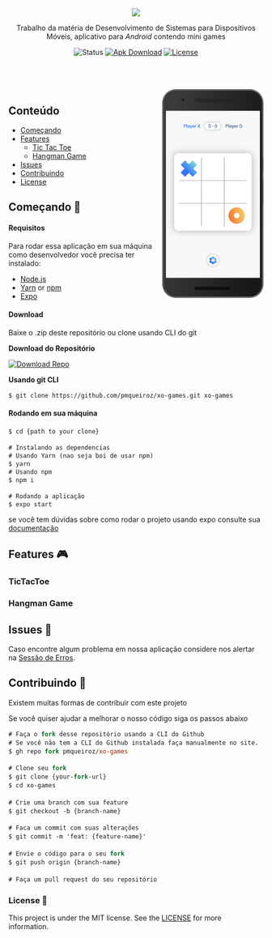 <div align="center">

<img width="250px" align="center" src="https://raw.githubusercontent.com/pmqueiroz/dsdm-trab/master/.github/logo.svg"></img>

<p align="center">
    Trabalho da matéria de Desenvolvimento de Sistemas para Dispositivos Móveis, aplicativo para <i>Android</i> contendo mini games
</p>

![Status][status-badge]
[![Apk Download][apk-badge]][apk-url]
[![License][license-badge]][license-url]

<br>
<br>
<br>

<!-- <img src="https://raw.githubusercontent.com/pmqueiroz/xo-games/master/.github/mockup1.png" width="200px" align="left"/> -->

<img src="https://raw.githubusercontent.com/pmqueiroz/xo-games/master/.github/mockup2.png" width="200px" align="right"/>

</div>

## Conteúdo
* [Começando](#Começando-)
* [Features](#Features-)
    * [Tic Tac Toe](#TicTacToe)
    * [Hangman Game](#Hangman-Game)
* [Issues](#Issues-)
* [Contribuindo](#Contribuindo-)
* [License](#License-)
## Começando 🚀
#### Requisitos

Para rodar essa aplicação em sua máquina como desenvolvedor você precisa ter instalado:
* [Node.js][node-url]
* [Yarn][yarn-url] or [npm][npm-url]
* [Expo][expo-url]

#### Download

Baixe o .zip deste repositório ou clone usando CLI do git

**Download do Repositório**

[![Download Repo][download-button]][download-url]

**Usando git CLI**
```shell
$ git clone https://github.com/pmqueiroz/xo-games.git xo-games
```
#### Rodando em sua máquina

```shell
$ cd {path to your clone}

# Instalando as dependencias
# Usando Yarn (nao seja boi de usar npm)
$ yarn
# Usando npm
$ npm i

# Rodando a aplicação
$ expo start
```
se você tem dúvidas sobre como rodar o projeto usando expo consulte sua [documentação](https://docs.expo.io)

## Features 🎮
### TicTacToe
### Hangman Game
## Issues 🐛
Caso encontre algum problema em nossa aplicação considere nos alertar na [Sessão de Erros][issues-url].
## Contribuindo 🤝
Existem muitas formas de contribuir com este projeto

Se você quiser ajudar a melhorar o nosso código siga os passos abaixo

```ps
# Faça o fork desse repositório usando a CLI do Github
# Se você não tem a CLI do Github instalada faça manualmente no site.
$ gh repo fork pmqueiroz/xo-games

# Clone seu fork
$ git clone {your-fork-url}
$ cd xo-games

# Crie uma branch com sua feature
$ git checkout -b {branch-name}

# Faca um commit com suas alterações
$ git commit -m 'feat: {feature-name}'

# Envie o código para o seu fork
$ git push origin {branch-name}

# Faça um pull request do seu repositório
```

### License 📝
This project is under the MIT license. See the [LICENSE][license-url] for more information.

[status-badge]: https://img.shields.io/badge/status-building-important?logo=tool
[apk-badge]: https://img.shields.io/badge/Apk-download-important?logo=android&color=%233575F8
[apk-url]: https://github.com/pmqueiroz/xo-games/releases/download/v0.0.1-beta/xo-games.apk
[license-badge]: https://img.shields.io/github/license/pmqueiroz/xo-games?color=%233575F8
[license-url]: https://github.com/pmqueiroz/xo-games/blob/master/LICENSE
[issues-url]: https://github.com/pmqueiroz/xo-games/issues
[download-button]: https://github-readme-perks.vercel.app/api/button?content=Baixar%20Repo&link=https://github.com/pmqueiroz/xo-games/archive/master.zip&logo=github&bgColor=%233575F8
[download-url]: https://github.com/pmqueiroz/xo-games/archive/master.zip
[node-url]: https://nodejs.org/en
[yarn-url]: https://classic.yarnpkg.com/
[npm-url]:  https://www.npmjs.com/
[expo-url]: https://expo.io/
